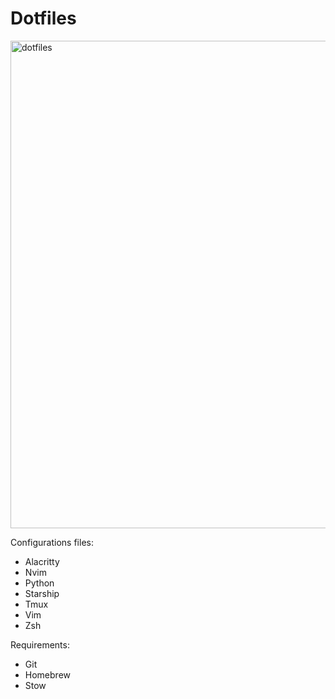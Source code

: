 # Dotfiles

<img width="780" alt="dotfiles" src="https://user-images.githubusercontent.com/49997409/150708183-b11f1107-9242-44cc-8ee7-d49c00e9df65.png">

Configurations files:
- Alacritty
- Nvim
- Python
- Starship
- Tmux
- Vim
- Zsh

Requirements:
- Git
- Homebrew
- Stow
